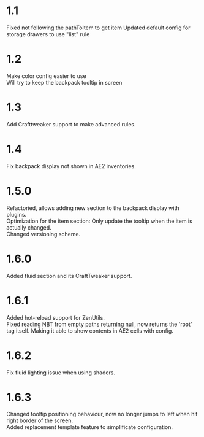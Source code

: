 # 1.1
Fixed not following the pathToItem to get item Updated default config for storage drawers to use "list" rule  
# 1.2
Make color config easier to use  
Will try to keep the backpack tooltip in screen  
# 1.3
Add Crafttweaker support to make advanced rules.  
# 1.4
Fix backpack display not shown in AE2 inventories.  
# 1.5.0
Refactoried, allows adding new section to the backpack display with plugins.  
Optimization for the item section: Only update the tooltip when the item is actually changed.  
Changed versioning scheme.  
# 1.6.0
Added fluid section and its CraftTweaker support.  
# 1.6.1
Added hot-reload support for ZenUtils.  
Fixed reading NBT from empty paths returning null, now returns the 'root' tag itself. Making it able to show contents in AE2 cells with config.  
# 1.6.2
Fix fluid lighting issue when using shaders.
# 1.6.3
Changed tooltip positioning behaviour, now no longer jumps to left when hit right border of the screen.  
Added replacement template feature to simplificate configuration.  